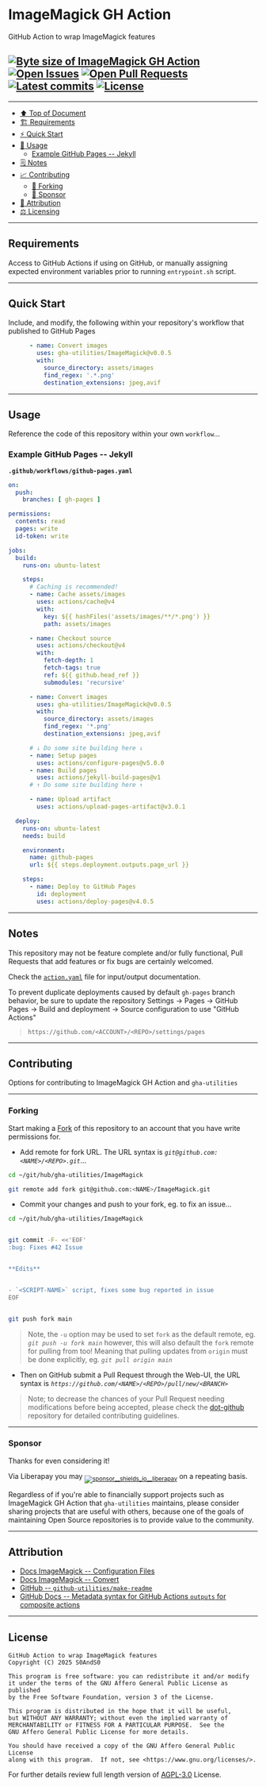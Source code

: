 # ImageMagick GH Action
[heading__top]:
  #ImageMagick-gh-action
  "&#x2B06; GitHub Action to wrap ImageMagick features"


GitHub Action to wrap ImageMagick features

## [![Byte size of ImageMagick GH Action][badge__main__imagemagick__source_code]][imagemagick__main__source_code] [![Open Issues][badge__issues__imagemagick]][issues__imagemagick] [![Open Pull Requests][badge__pull_requests__imagemagick]][pull_requests__imagemagick] [![Latest commits][badge__commits__imagemagick__main]][commits__imagemagick__main] [![License][badge__license]][branch__current__license]


---


- [:arrow_up: Top of Document][heading__top]
- [:building_construction: Requirements][heading__requirements]
- [:zap: Quick Start][heading__quick_start]
- [&#x1F9F0; Usage][heading__usage]
  - [Example GitHub Pages -- Jekyll][heading__example_github_pages_jekyll]
- [&#x1F5D2; Notes][heading__notes]
- [:chart_with_upwards_trend: Contributing][heading__contributing]
  - [:trident: Forking][heading__forking]
  - [:currency_exchange: Sponsor][heading__sponsor]
- [:card_index: Attribution][heading__attribution]
- [:balance_scale: Licensing][heading__license]


---



## Requirements
[heading__requirements]:
  #requirements
  "&#x1F3D7; Prerequisites and/or dependencies that this project needs to function properly"


Access to GitHub Actions if using on GitHub, or manually assigning expected
environment variables prior to running `entrypoint.sh` script.


______


## Quick Start
[heading__quick_start]:
  #quick-start
  "&#9889; Perhaps as easy as one, 2.0,..."


Include, and modify, the following within your repository's workflow that
published to GitHub Pages

```yaml
      - name: Convert images
        uses: gha-utilities/ImageMagick@v0.0.5
        with:
          source_directory: assets/images
          find_regex: '.*.png'
          destination_extensions: jpeg,avif
```



______


## Usage
[heading__usage]:
  #usage
  "&#x1F9F0; How to utilize this repository"


Reference the code of this repository within your own `workflow`...

### Example GitHub Pages -- Jekyll
[heading__example_github_pages_jekyll]: #example-github-pages-jekyll


**`.github/workflows/github-pages.yaml`**

```yaml
on:
  push:
    branches: [ gh-pages ]

permissions:
  contents: read
  pages: write
  id-token: write

jobs:
  build:
    runs-on: ubuntu-latest

    steps:
      # Caching is recommended!
      - name: Cache assets/images
        uses: actions/cache@v4
        with:
          key: ${{ hashFiles('assets/images/**/*.png') }}
          path: assets/images

      - name: Checkout source
        uses: actions/checkout@v4
        with:
          fetch-depth: 1
          fetch-tags: true
          ref: ${{ github.head_ref }}
          submodules: 'recursive'

      - name: Convert images
        uses: gha-utilities/ImageMagick@v0.0.5
        with:
          source_directory: assets/images
          find_regex: '*.png'
          destination_extensions: jpeg,avif

      # ↓ Do some site building here ↓
      - name: Setup pages
        uses: actions/configure-pages@v5.0.0
      - name: Build pages
        uses: actions/jekyll-build-pages@v1
      # ↑ Do some site building here ↑

      - name: Upload artifact
        uses: actions/upload-pages-artifact@v3.0.1

  deploy:
    runs-on: ubuntu-latest
    needs: build

    environment:
      name: github-pages
      url: ${{ steps.deployment.outputs.page_url }}

    steps:
      - name: Deploy to GitHub Pages
        id: deployment
        uses: actions/deploy-pages@v4.0.5
```


______


## Notes
[heading__notes]:
  #notes
  "&#x1F5D2; Additional things to keep in mind when developing"


This repository may not be feature complete and/or fully functional, Pull
Requests that add features or fix bugs are certainly welcomed.

Check the [`action.yaml`](./action.yaml) file for input/output documentation.

To prevent duplicate deployments caused by default `gh-pages` branch behavior,
be sure to update the repository Settings → Pages → GitHub Pages → Build and
deployment → Source configuration to use "GitHub Actions"

> `https://github.com/<ACCOUNT>/<REPO>/settings/pages`


______


## Contributing
[heading__contributing]:
  #contributing
  "&#x1F4C8; Options for contributing to ImageMagick GH Action and gha-utilities"


Options for contributing to ImageMagick GH Action and `gha-utilities`


---


### Forking
[heading__forking]:
  #forking
  "&#x1F531; Tips for forking ImageMagick GH Action"


Start making a [Fork][imagemagick__fork_it] of this repository to an account that
you have write permissions for.


- Add remote for fork URL. The URL syntax is
  _`git@github.com:<NAME>/<REPO>.git`_...


```Bash
cd ~/git/hub/gha-utilities/ImageMagick

git remote add fork git@github.com:<NAME>/ImageMagick.git
```


- Commit your changes and push to your fork, eg. to fix an issue...


```Bash
cd ~/git/hub/gha-utilities/ImageMagick


git commit -F- <<'EOF'
:bug: Fixes #42 Issue


**Edits**


- `<SCRIPT-NAME>` script, fixes some bug reported in issue
EOF


git push fork main
```


> Note, the `-u` option may be used to set `fork` as the default remote, eg.
> _`git push -u fork main`_ however, this will also default the `fork` remote
> for pulling from too! Meaning that pulling updates from `origin` must be done
> explicitly, eg. _`git pull origin main`_

- Then on GitHub submit a Pull Request through the Web-UI, the URL syntax is
  _`https://github.com/<NAME>/<REPO>/pull/new/<BRANCH>`_


> Note; to decrease the chances of your Pull Request needing modifications
> before being accepted, please check the
> [dot-github](https://github.com/gha-utilities/.github) repository for
> detailed contributing guidelines.


---


### Sponsor
  [heading__sponsor]:
  #sponsor
  "&#x1F4B1; Methods for financially supporting gha-utilities that maintains ImageMagick GH Action"


Thanks for even considering it!


Via Liberapay you may
<sub>[![sponsor__shields_io__liberapay]][sponsor__link__liberapay]</sub> on a
repeating basis.


Regardless of if you're able to financially support projects such as ImageMagick GH Action
that `gha-utilities` maintains, please consider sharing projects that are
useful with others, because one of the goals of maintaining Open Source
repositories is to provide value to the community.


______


## Attribution
[heading__attribution]:
  #attribution
  "&#x1F4C7; Resources that where helpful in building this project so far."


- [Docs ImageMagick -- Configuration Files](https://www.imagemagick.org/include/resources.php)
- [Docs ImageMagick -- Convert](https://imagemagick.org/script/convert.php)
- [GitHub -- `github-utilities/make-readme`](https://github.com/github-utilities/make-readme)
- [GitHub Docs -- Metadata syntax for GitHub Actions `outputs` for composite actions](https://docs.github.com/en/actions/creating-actions/metadata-syntax-for-github-actions#outputs-for-composite-actions)


______


## License
[heading__license]:
  #license
  "&#x2696; Legal side of Open Source"


```
GitHub Action to wrap ImageMagick features
Copyright (C) 2025 S0AndS0

This program is free software: you can redistribute it and/or modify
it under the terms of the GNU Affero General Public License as published
by the Free Software Foundation, version 3 of the License.

This program is distributed in the hope that it will be useful,
but WITHOUT ANY WARRANTY; without even the implied warranty of
MERCHANTABILITY or FITNESS FOR A PARTICULAR PURPOSE.  See the
GNU Affero General Public License for more details.

You should have received a copy of the GNU Affero General Public License
along with this program.  If not, see <https://www.gnu.org/licenses/>.
```


For further details review full length version of [AGPL-3.0][branch__current__license] License.



[branch__current__license]:
  /LICENSE
  "&#x2696; Full length version of AGPL-3.0 License"

[badge__license]:
  https://img.shields.io/github/license/gha-utilities/ImageMagick

[badge__commits__imagemagick__main]:
  https://img.shields.io/github/last-commit/gha-utilities/ImageMagick/main.svg

[commits__imagemagick__main]:
  https://github.com/gha-utilities/ImageMagick/commits/main
  "&#x1F4DD; History of changes on this branch"


[issues__imagemagick]:
  https://github.com/gha-utilities/ImageMagick/issues
  "&#x2622; Search for and _bump_ existing issues or open new issues for project maintainer to address."

[imagemagick__fork_it]:
  https://github.com/gha-utilities/ImageMagick/fork
  "&#x1F531; Fork it!"

[pull_requests__imagemagick]:
  https://github.com/gha-utilities/ImageMagick/pulls
  "&#x1F3D7; Pull Request friendly, though please check the Community guidelines"

[imagemagick__main__source_code]:
  https://github.com/gha-utilities/ImageMagick/
  "&#x2328; Project source!"

[badge__issues__imagemagick]:
  https://img.shields.io/github/issues/gha-utilities/ImageMagick.svg

[badge__pull_requests__imagemagick]:
  https://img.shields.io/github/issues-pr/gha-utilities/ImageMagick.svg

[badge__main__imagemagick__source_code]:
  https://img.shields.io/github/repo-size/gha-utilities/ImageMagick


[sponsor__shields_io__liberapay]:
  https://img.shields.io/static/v1?logo=liberapay&label=Sponsor&message=gha-utilities

[sponsor__link__liberapay]:
  https://liberapay.com/gha-utilities
  "&#x1F4B1; Sponsor developments and projects that gha-utilities maintains via Liberapay"

